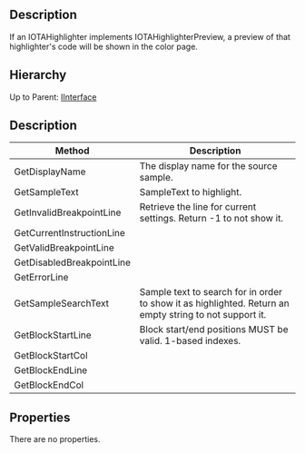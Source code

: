 ## Description
If an IOTAHighlighter implements IOTAHighlighterPreview, a preview of that highlighter's code will be shown in the color page.

## Hierarchy
Up to Parent: [IInterface](IInterface)

## Description
| Method | Description |
| ------------- | ------------- |
| GetDisplayName | The display name for the source sample. |
| GetSampleText | SampleText to highlight. |
| GetInvalidBreakpointLine | Retrieve the line for current settings. Return -1 to not show it. |
| GetCurrentInstructionLine |  |
| GetValidBreakpointLine |  |
| GetDisabledBreakpointLine |  |
| GetErrorLine |  |
| GetSampleSearchText | Sample text to search for in order to show it as highlighted. Return an empty string to not support it. |
| GetBlockStartLine | Block start/end positions MUST be valid. 1-based indexes. |
| GetBlockStartCol |  |
| GetBlockEndLine |  |
| GetBlockEndCol |  |
## Properties
There are no properties.
